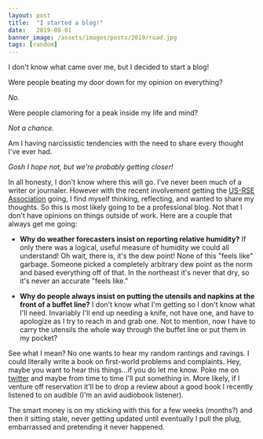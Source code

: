 ```yaml
---
layout: post
title:  "I started a blog!"
date:   2019-08-01
banner_image: /assets/images/posts/2019/road.jpg
tags: [random]
---
```


I don't know what came over me, but I decided to start a blog!  

Were people beating my door down for my opinion on everything?  

*No.*  

Were people clamoring for a peak inside my life and mind?

*Not a chance.*

Am I having narcissistic tendencies with the need to share every thought I've ever had.  

*Gosh I hope not, but we're probably getting closer!*

<!--more-->

In all honesty, I don't know where this will go.  I've never been much
of a writer or journaler.  However with the recent involvement getting the [US-RSE
Association](https://us-rse.org) going, I find myself
thinking, reflecting, and wanted to share my thoughts.  So this is
most likely going to be a professional blog.  Not that I don't have opinions on
things outside of work. Here are a couple that always get me going:

- **Why do weather forecasters
insist on reporting relative humidity?** If only there was a logical,
useful measure of humidity we could all understand!  Oh wait, there is,
it's the dew point!  None of this "feels like" garbage.  Someone
picked a completely arbitrary dew point as the norm and based
everything off of that.  In the northeast it's never that dry, so it's
never an accurate "feels like."  

- **Why do people always insist on
putting the utensils and napkins at the front of a buffet line?**  I
don't know what I'm getting so I don't know what I'll need. Invariably
I'll end up needing a knife, not have one, and have to apologize as I
try to reach in and grab one.  Not to mention, now I have to carry the
utensils the whole way through the buffet line or put them in my
pocket?

See what I mean? No one wants to hear my random rantings and
ravings.  I could literally write a book on first-world problems and
complaints.  Hey, maybe you want to hear this things...if you do let
me know.  Poke me on [twitter](https://twitter.com/iancosden) and
maybe from time to time I'll put something in.  More likely, if I
venture off reservation it'll be to drop a review about a good book I
recently listened to on audible (I'm an avid audiobook listener).

The smart money is on my sticking with this for a few weeks
(months?) and then it sitting stale, never getting updated until
eventually I pull the plug, embarrassed and pretending it never
happened.
